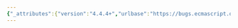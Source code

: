 ```yaml
---
{"_attributes":{"version":"4.4.4+","urlbase":"https://bugs.ecmascript.org/","maintainer":"dherman@mozilla.com"},"bug":{"bug_id":4416,"creation_ts":"2015-06-29 13:17:00 -0700","short_desc":"Reflect.construct should compare with undefined","delta_ts":"2015-07-10 08:34:20 -0700","product":"Draft for 7th Edition","component":"Bugs from ES6","version":"unspecified","rep_platform":"All","op_sys":"All","bug_status":"CONFIRMED","priority":"Normal","bug_severity":"normal","everconfirmed":true,"reporter":{"uid":"arv","name":"Erik Arvidsson"},"assigned_to":{"uid":"allen","name":"Allen Wirfs-Brock"},"cc":["caitpotter88","erik.arvidsson"],"long_desc":{"commentid":14531,"comment_count":0,"who":{"uid":"arv","name":"Erik Arvidsson"},"bug_when":"2015-06-29 13:17:00 -0700","thetext":"http://www.ecma-international.org/ecma-262/6.0/#sec-reflect.construct\n\n2. If newTarget is not present, let newTarget be target.\n\nThis should compare with undefined instead. This observable by doing:\n\nReflect.construct(func, [], undefined)"}}}
---
```

